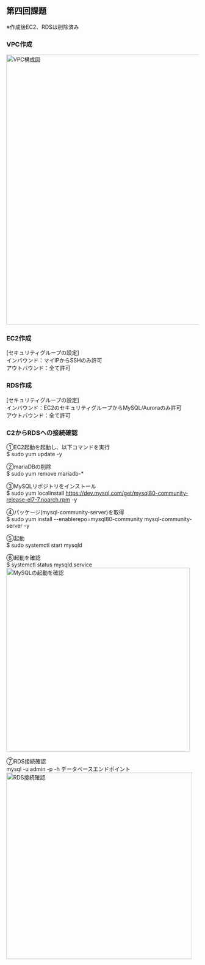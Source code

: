 ## 第四回課題<br>
※作成後EC2、RDSは削除済み<br>

### VPC作成<br>
<img width="705" alt="VPC構成図" src="https://github.com/akiosako/raisetech_aws/assets/107123973/17c84c60-709a-45a2-9fd8-3daac06dd755">

### EC2作成<br>
[セキュリティグループの設定]<br>
インバウンド：マイIPからSSHのみ許可<br>
アウトバウンド：全て許可<br>

### RDS作成<br>
[セキュリティグループの設定]<br>
インバウンド：EC2のセキュリティグループからMySQL/Auroraのみ許可<br>
アウトバウンド：全て許可<br>

### C2からRDSへの接続確認<br>
①EC2起動を起動し、以下コマンドを実行<br>
$ sudo yum update -y 

②mariaDBの削除<br>
$ sudo yum remove mariadb-*

③MySQLリポジトリをインストール<br>
$ sudo yum localinstall https://dev.mysql.com/get/mysql80-community-release-el7-7.noarch.rpm -y<br>

④パッケージ(mysql-community-server)を取得<br>
$ sudo yum install --enablerepo=mysql80-community mysql-community-server -y<br>

⑤起動<br>
$ sudo systemctl start mysqld

⑥起動を確認<br>
$ systemctl status mysqld.service<br>
<img width="481" alt="MySQLの起動を確認" src="https://github.com/akiosako/raisetech_aws/assets/107123973/9c13d680-2dd2-4b24-ba32-aa67e2e0bae5"><br>

⑦RDS接続確認<br>
mysql -u admin -p -h データベースエンドポイント<br>
<img width="487" alt="RDS接続確認" src="https://github.com/akiosako/raisetech_aws/assets/107123973/3cdd41d9-6b62-4c2b-99e9-d55cd0e9f6e7">